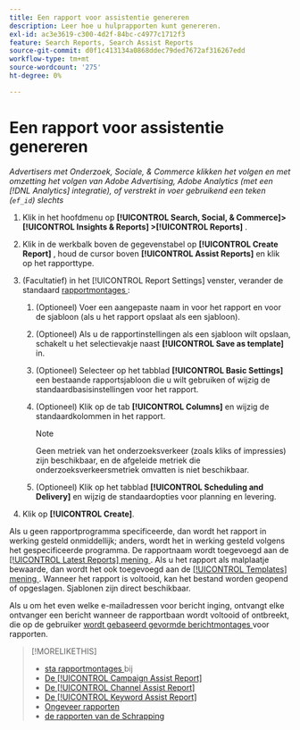 ```yaml
---
title: Een rapport voor assistentie genereren
description: Leer hoe u hulprapporten kunt genereren.
exl-id: ac3e3619-c300-4d2f-84bc-c4977c1712f3
feature: Search Reports, Search Assist Reports
source-git-commit: d0f1c413134a0868ddec79ded7672af316267edd
workflow-type: tm+mt
source-wordcount: '275'
ht-degree: 0%

---
```


# Een rapport voor assistentie genereren

*Advertisers met Onderzoek, Sociale, &amp; Commerce klikken het volgen en met omzetting het volgen van Adobe Advertising, Adobe Analytics (met een [!DNL Analytics] integratie), of verstrekt in voer gebruikend een teken (`ef_id`) slechts*

1. Klik in het hoofdmenu op **[!UICONTROL Search, Social, & Commerce]> [!UICONTROL Insights & Reports] >[!UICONTROL Reports]** .

1. Klik in de werkbalk boven de gegevenstabel op **[!UICONTROL Create Report]** , houd de cursor boven **[!UICONTROL Assist Reports]** en klik op het rapporttype.

1. (Facultatief) in het [!UICONTROL Report Settings] venster, verander de standaard [ rapportmontages ](assist-report-settings.md):

   1. (Optioneel) Voer een aangepaste naam in voor het rapport en voor de sjabloon (als u het rapport opslaat als een sjabloon).

   1. (Optioneel) Als u de rapportinstellingen als een sjabloon wilt opslaan, schakelt u het selectievakje naast **[!UICONTROL Save as template]** in.

   1. (Optioneel) Selecteer op het tabblad **[!UICONTROL Basic Settings]** een bestaande rapportsjabloon die u wilt gebruiken of wijzig de standaardbasisinstellingen voor het rapport.

   1. (Optioneel) Klik op de tab **[!UICONTROL Columns]** en wijzig de standaardkolommen in het rapport.

      >[!NOTE]
      >
      >Geen metriek van het onderzoeksverkeer (zoals kliks of impressies) zijn beschikbaar, en de afgeleide metriek die onderzoeksverkeersmetriek omvatten is niet beschikbaar.

   1. (Optioneel) Klik op het tabblad **[!UICONTROL Scheduling and Delivery]** en wijzig de standaardopties voor planning en levering.

1. Klik op **[!UICONTROL Create]**.

Als u geen rapportprogramma specificeerde, dan wordt het rapport in werking gesteld onmiddellijk; anders, wordt het in werking gesteld volgens het gespecificeerde programma. De rapportnaam wordt toegevoegd aan de [[!UICONTROL Latest Reports] mening ](/help/search-social-commerce/reports/report-about.md). Als u het rapport als malplaatje bewaarde, dan wordt het ook toegevoegd aan de [[!UICONTROL Templates] mening ](/help/search-social-commerce/reports/report-about.md). Wanneer het rapport is voltooid, kan het bestand worden geopend of opgeslagen. Sjablonen zijn direct beschikbaar.

Als u om het even welke e-mailadressen voor bericht inging, ontvangt elke ontvanger een bericht wanneer de rapportbaan wordt voltooid of ontbreekt, die op de gebruiker [ wordt gebaseerd gevormde berichtmontages ](/help/search-social-commerce/notifications/notification-edit.md) voor rapporten.

>[!MORELIKETHIS]
>
>* [ sta rapportmontages ](assist-report-settings.md) bij
>* [ De [!UICONTROL Campaign Assist Report]](campaign-assist-report.md)
>* [ De [!UICONTROL Channel Assist Report]](channel-assist-report.md)
>* [ De [!UICONTROL Keyword Assist Report]](keyword-assist-report.md)
>* [ Ongeveer rapporten ](/help/search-social-commerce/reports/report-about.md)
>* [ de rapporten van de Schrapping ](/help/search-social-commerce/reports/management/report-delete.md)
